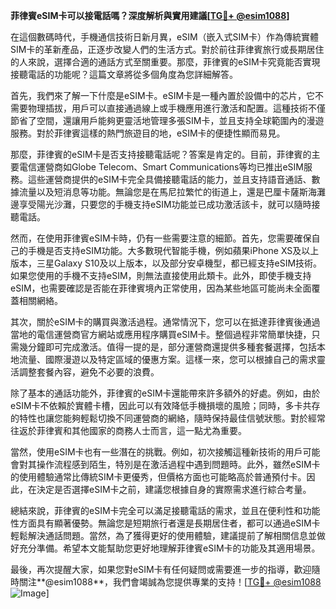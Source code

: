 **菲律賓eSIM卡可以接電話嗎？深度解析與實用建議[[TG💪+ @esim1088](https://t.me/s/esim1088)]**

在這個數碼時代，手機通信技術日新月異，eSIM（嵌入式SIM卡）作為傳統實體SIM卡的革新產品，正逐步改變人們的生活方式。對於前往菲律賓旅行或長期居住的人來說，選擇合適的通話方式至關重要。那麼，菲律賓的eSIM卡究竟能否實現接聽電話的功能呢？這篇文章將從多個角度為您詳細解答。

首先，我們來了解一下什麼是eSIM卡。eSIM卡是一種內置於設備中的芯片，它不需要物理插拔，用戶可以直接通過線上或手機應用進行激活和配置。這種技術不僅節省了空間，還讓用戶能夠更靈活地管理多張SIM卡，並且支持全球範圍內的漫遊服務。對於菲律賓這樣的熱門旅遊目的地，eSIM卡的便捷性顯而易見。

那麼，菲律賓的eSIM卡是否支持接聽電話呢？答案是肯定的。目前，菲律賓的主要電信運營商如Globe Telecom、Smart Communications等均已推出eSIM服務。這些運營商提供的eSIM卡完全具備接聽電話的能力，並且支持語音通話、數據流量以及短消息等功能。無論您是在馬尼拉繁忙的街道上，還是巴厘卡薩斯海灘邊享受陽光沙灘，只要您的手機支持eSIM功能並已成功激活該卡，就可以隨時接聽電話。

然而，在使用菲律賓eSIM卡時，仍有一些需要注意的細節。首先，您需要確保自己的手機是否支持eSIM功能。大多數現代智能手機，例如蘋果iPhone XS及以上版本，三星Galaxy S10及以上版本，以及部分安卓機型，都已經支持eSIM技術。如果您使用的手機不支持eSIM，則無法直接使用此類卡。此外，即使手機支持eSIM，也需要確認是否能在菲律賓境內正常使用，因為某些地區可能尚未全面覆蓋相關網絡。

其次，關於eSIM卡的購買與激活過程。通常情況下，您可以在抵達菲律賓後通過當地的電信運營商官方網站或應用程序購買eSIM卡。整個過程非常簡單快捷，只需幾分鐘即可完成激活。值得一提的是，部分運營商還提供多種套餐選擇，包括本地流量、國際漫遊以及特定區域的優惠方案。這樣一來，您可以根據自己的需求靈活調整套餐內容，避免不必要的浪費。

除了基本的通話功能外，菲律賓的eSIM卡還能帶來許多額外的好處。例如，由於eSIM卡不依賴於實體卡槽，因此可以有效降低手機損壞的風險；同時，多卡共存的特性也讓您能夠輕鬆切換不同運營商的網絡，隨時保持最佳信號狀態。對於經常往返於菲律賓和其他國家的商務人士而言，這一點尤為重要。

當然，使用eSIM卡也有一些潛在的挑戰。例如，初次接觸這種新技術的用戶可能會對其操作流程感到陌生，特別是在激活過程中遇到問題時。此外，雖然eSIM卡的使用體驗通常比傳統SIM卡更優秀，但價格方面也可能略高於普通預付卡。因此，在決定是否選擇eSIM卡之前，建議您根據自身的實際需求進行綜合考量。

總結來說，菲律賓的eSIM卡完全可以滿足接聽電話的需求，並且在便利性和功能性方面具有顯著優勢。無論您是短期旅行者還是長期居住者，都可以通過eSIM卡輕鬆解決通話問題。當然，為了獲得更好的使用體驗，建議提前了解相關信息並做好充分準備。希望本文能幫助您更好地理解菲律賓eSIM卡的功能及其適用場景。

最後，再次提醒大家，如果您對eSIM卡有任何疑問或需要進一步的指導，歡迎隨時關注**@esim1088**，我們會竭誠為您提供專業的支持！[[TG💪+ @esim1088](https://t.me/s/esim1088) ![Image](https://i.postimg.cc/4NQfJmqS/Snipaste-2025-05-13-00-14-12.png)]